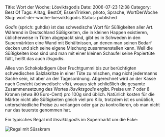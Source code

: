 Title: Wort der Woche: Lösviktsgodis
Date: 2006-07-23 12:38
Category: Best Of
Tags: Alltag, BestOf, EssenTrinken, photo, Sprache, WortDerWoche
Slug: wort-der-woche-loesviktsgodis
Status: published

*Godis* (sprich: guhdis) ist das schwedische Wort für Süßigkeiten aller
Art. Während in Deutschland Süßigkeiten, die in kleinen Happen
existieren, üblicherweise in Tüten abgepackt sind, gibt es in Schweden
in den Supermärkten eine Wand mit Behältnissen, an denen man seinen
Bedarf decken und sich seine eigene Mischung zusammenstellen kann. Weil
die Süßigkeiten *lose* sind und man mit einer kleinen Schaufel seine
Papiertüte füllt, heißt das auch *lösgodis*.

Alles von Schokoladigem über Fruchtgummi bis zur berüchtigten
schwedischen Salzlakritze in einer Tüte zu mischen, mag nicht jedermanns
Sache sein, ist aber an der Tagesordnung. Abgerechnet wird an der Kasse
nach Gewicht (schwedisch: *vikt*), woaus sich schließlich die gesamte
Zusammensetzung des Wortes *lösviktsgodis* ergibt. Preise um 7 oder 8
Kronen (etwa 80 Euro-Cent) pro 100g sind üblich. Natürlich kosten für
die Märkte nicht alle Süßigkeiten gleich viel pro Kilo, trotzdem ist es
unüblich, unterschiedliche Preise zu verlangen oder gar zu
kontrollieren, ob man nicht nur das teuerste genommen hat.

Ein typisches Regal mit *lösviktsgodis* im Supermarkt um die Ecke:

![Regal mit
Süsskram](/pic/godis.jpg "Regal mit Süsskram")

